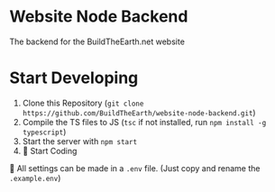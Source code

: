 # Website Node Backend
The backend for the BuildTheEarth.net website

# Start Developing
1. Clone this Repository (`git clone https://github.com/BuildTheEarth/website-node-backend.git`)
2. Compile the TS files to JS (`tsc` if not installed, run `npm install -g typescript`)
3. Start the server with `npm start`
4. 🎉 Start Coding

📌 All settings can be made in a `.env` file. (Just copy and rename the `.example.env`)

